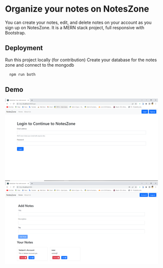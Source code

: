 
# Organize your notes on NotesZone
You can create your notes, edit, and delete notes on 
your account as you sign up on NotesZone.
It is a MERN stack project, full responsive with Bootstrap.


## Deployment

Run this project locally (for contribution)
Create your database for the notes zone and connect to the mongodb
```bash
  npm run both
```


## Demo

![Alt text](./notes-zone.PNG?raw=true "Notes zone login")
![Alt text](./notes-zone-1.PNG?raw=true "NotesZone")
